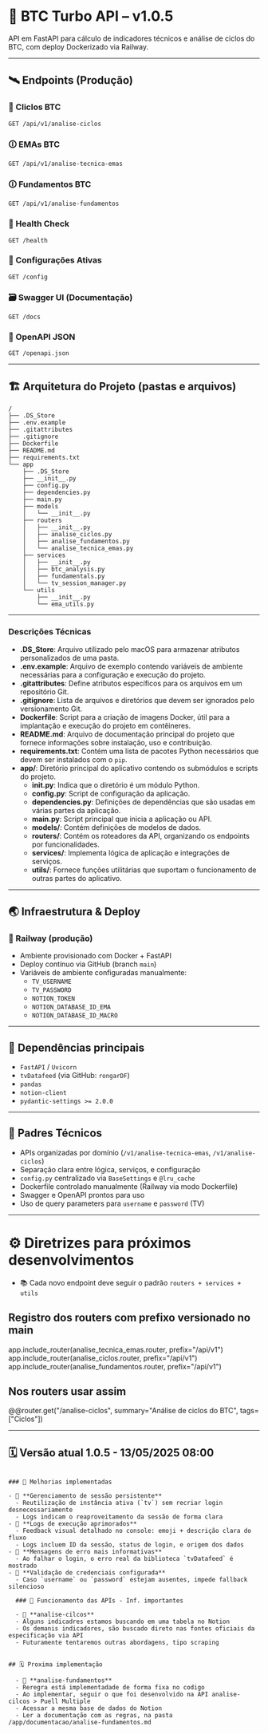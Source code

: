 # 🚀 BTC Turbo API – v1.0.5

API em FastAPI para cálculo de indicadores técnicos e análise de ciclos do BTC, com deploy Dockerizado via Railway.

---

## 🛰️ Endpoints (Produção)

### 🚀 Cliclos BTC
```
GET /api/v1/analise-ciclos
```

### 🛈 EMAs BTC
```
GET /api/v1/analise-tecnica-emas
```

### 🛈 Fundamentos BTC
```
GET /api/v1/analise-fundamentos
```

### 🏥 Health Check
```
GET /health
```

### 🔧 Configurações Ativas
```
GET /config
```

### 🗃️ Swagger UI (Documentação)
```
GET /docs
```

### 🔎 OpenAPI JSON
```
GET /openapi.json
```
---

## 🏗️ Arquitetura do Projeto (pastas e arquivos)

```
/
├── .DS_Store
├── .env.example
├── .gitattributes
├── .gitignore
├── Dockerfile
├── README.md
├── requirements.txt
└── app
    ├── .DS_Store
    ├── __init__.py
    ├── config.py
    ├── dependencies.py
    ├── main.py
    ├── models
    │   └── __init__.py
    ├── routers
    │   ├── __init__.py
    │   ├── analise_ciclos.py
    │   ├── analise_fundamentos.py
    │   └── analise_tecnica_emas.py
    ├── services
    │   ├── __init__.py
    │   ├── btc_analysis.py
    │   ├── fundamentals.py
    │   └── tv_session_manager.py
    └── utils
        ├── __init__.py
        └── ema_utils.py
```
---

### Descrições Técnicas

- **.DS_Store**: Arquivo utilizado pelo macOS para armazenar atributos personalizados de uma pasta.
- **.env.example**: Arquivo de exemplo contendo variáveis de ambiente necessárias para a configuração e execução do projeto.
- **.gitattributes**: Define atributos específicos para os arquivos em um repositório Git.
- **.gitignore**: Lista de arquivos e diretórios que devem ser ignorados pelo versionamento Git.
- **Dockerfile**: Script para a criação de imagens Docker, útil para a implantação e execução do projeto em contêineres.
- **README.md**: Arquivo de documentação principal do projeto que fornece informações sobre instalação, uso e contribuição.
- **requirements.txt**: Contém uma lista de pacotes Python necessários que devem ser instalados com o `pip`.
- **app/**: Diretório principal do aplicativo contendo os submódulos e scripts do projeto.
  - **__init__.py**: Indica que o diretório é um módulo Python.
  - **config.py**: Script de configuração da aplicação.
  - **dependencies.py**: Definições de dependências que são usadas em várias partes da aplicação.
  - **main.py**: Script principal que inicia a aplicação ou API.
  - **models/**: Contém definições de modelos de dados.
  - **routers/**: Contém os roteadores da API, organizando os endpoints por funcionalidades.
  - **services/**: Implementa lógica de aplicação e integrações de serviços.
  - **utils/**: Fornece funções utilitárias que suportam o funcionamento de outras partes do aplicativo.

---

## 🌏 Infraestrutura & Deploy

### 🚀 Railway (produção)
- Ambiente provisionado com Docker + FastAPI
- Deploy contínuo via GitHub (branch `main`)
- Variáveis de ambiente configuradas manualmente:
  - `TV_USERNAME`
  - `TV_PASSWORD`
  - `NOTION_TOKEN`
  - `NOTION_DATABASE_ID_EMA`
  - `NOTION_DATABASE_ID_MACRO`

---

## 🚀 Dependências principais

- `FastAPI` / `Uvicorn`
- `tvDatafeed` (via GitHub: `rongarDF`)
- `pandas`
- `notion-client`
- `pydantic-settings >= 2.0.0`

---

## 🔧 Padres Técnicos

- APIs organizadas por domínio (`/v1/analise-tecnica-emas`, `/v1/analise-ciclos`)
- Separação clara entre lógica, serviços, e configuração
- `config.py` centralizado via `BaseSettings` e `@lru_cache`
- Dockerfile controlado manualmente (Railway via modo Dockerfile)
- Swagger e OpenAPI prontos para uso
- Uso de query parameters para `username` e `password` (TV)

---

# ⚙️ Diretrizes para próximos desenvolvimentos

- 📚 Cada novo endpoint deve seguir o padrão `routers + services + utils`

## Registro dos routers com prefixo versionado no main
app.include_router(analise_tecnica_emas.router, prefix="/api/v1")
app.include_router(analise_ciclos.router, prefix="/api/v1")
app.include_router(analise_fundamentos.router, prefix="/api/v1")

## Nos routers usar assim
@@router.get("/analise-ciclos", 
            summary="Análise de ciclos do BTC", 
            tags=["Ciclos"])

---

## 🗓️ Versão atual 1.0.5 - 13/05/2025 08:00

```text

### 📝 Melhorias implementadas

- 🌟 **Gerenciamento de sessão persistente**
  - Reutilização de instância ativa (`tv`) sem recriar login desnecessariamente
  - Logs indicam o reaproveitamento da sessão de forma clara
- 🌟 **Logs de execução aprimorados**
  - Feedback visual detalhado no console: emoji + descrição clara do fluxo
  - Logs incluem ID da sessão, status de login, e origem dos dados
- 🌟 **Mensagens de erro mais informativas**
  - Ao falhar o login, o erro real da biblioteca `tvDatafeed` é mostrado
- 🌟 **Validação de credenciais configurada**
  - Caso `username` ou `password` estejam ausentes, impede fallback silencioso

  ### 📝 Funcionamento das APIs - Inf. importantes

  - 🌟 **analise-cilcos**
  - Alguns indicadres estamos buscando em uma tabela no Notion
  - Os demanis indicadores, são buscado direto nas fontes oficiais da especificação via API
  - Futuramente tentaremos outras abordagens, tipo scraping


## 🗓️ Proxima implementação

  - 🌟 **analise-fundamentos**
  - Reregra está implementadade de forma fixa no codigo
  - Ao implementar, seguir o que foi desenvolvido na API analise-cilcos > Puell Multiple
  - Acessar a mesma base de dados do Notion 
  - Ler a documentação com as regras, na pasta /app/documentacao/analise-fundamentos.md